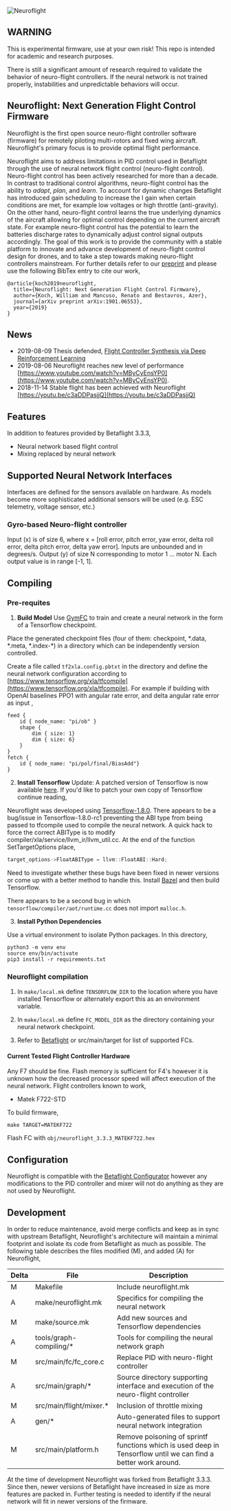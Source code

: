 ![Neuroflight](https://github.com/wil3/neuroflight/raw/v3.3.x-neuroflight/logo.png)

## WARNING 
This is experimental firmware, use at your own risk! This repo is intended for academic
and research
purposes. 

There is still a significant amount of research required to validate the
behavior of neuro-flight controllers. If the neural network is not trained properly, instabilities and unpredictable behaviors will occur.  

## Neuroflight: Next Generation Flight Control Firmware

Neuroflight is the first open source neuro-flight controller software (firmware) for remotely piloting multi-rotors and fixed wing aircraft. Neuroflight's primary focus is to provide optimal flight performance.  

Neuroflight aims to address limitations in PID control used in Betaflight
through the use of neural network flight control (neuro-flight control). Neuro-flight control has been actively researched for more than a decade. In contrast to traditional control algorithms, neuro-flight control has the ability to *adapt*, *plan*, and *learn*. To account for dynamic changes Betaflight has introduced gain scheduling to increase the I gain when certain conditions are met, for example low voltages or high throttle (anti-gravity). On the other hand, neuro-flight control learns the true underlying dynamics of the aircraft allowing for optimal control depending on the current aircraft state. For example neuro-flight control has the potential to learn the batteries discharge rates to dynamically adjust control signal outputs accordingly.  The goal of this work is to provide the community with a
stable platform to innovate and advance development of neuro-flight control design for drones, and to take a step towards
making neuro-flight controllers mainstream. For further details refer to our
[preprint](https://wfk.io/docs/neuroflight.pdf) and please use the following BibTex
entry to cite our work,
```
@article{koch2019neuroflight,
  title={Neuroflight: Next Generation Flight Control Firmware},
  author={Koch, William and Mancuso, Renato and Bestavros, Azer},
  journal={arXiv preprint arXiv:1901.06553},
  year={2019}
}
```

## News

* 2019-08-09 Thesis defended, [Flight Controller Synthesis via Deep Reinforcement Learning](http://wfk.io/docs/WilliamKochThesisFINAL.pdf)
* 2019-08-06 Neuroflight reaches new level of performance
  [https://www.youtube.com/watch?v=MByCyEnsYP0](https://www.youtube.com/watch?v=MByCyEnsYP0).
* 2018-11-14 Stable flight has been achieved with Neuroflight [https://youtu.be/c3aDDPasjjQ](https://youtu.be/c3aDDPasjjQ)

## Features

In addition to features provided by Betaflight 3.3.3,

* Neural network based flight control
* Mixing replaced by neural network 

## Supported Neural Network Interfaces 
Interfaces are defined for the sensors available on hardware. As models become
more sophisticated additional sensors will be used (e.g. ESC telemetry, voltage
sensor, etc.)

### Gyro-based Neuro-flight controller 
Input (x) is of size 6, where x = [roll error, pitch error, yaw error, delta roll error, delta pitch error, delta yaw error]. Inputs are unbounded and in degrees/s. Output (y) of size N corresponding
    to motor 1 ... motor N. Each output value is in range [-1, 1].

## Compiling

### Pre-requites 

1) **Build Model** Use [GymFC](https://github.com/wil3/gymfc) to train and create a neural network in the
form of a Tensorflow checkpoint.  

Place the generated checkpoint files (four of them: checkpoint, \*.data, \*.meta,
\*.index-\*) in a directory which can be independently version
controlled. 

Create a file called `tf2xla.config.pbtxt` in the directory and define the
neural network configuration according to [https://www.tensorflow.org/xla/tfcompile](https://www.tensorflow.org/xla/tfcompile).
For example if building with OpenAI baselines PPO1 with angular rate error, and
delta angular rate error as input , 
```
feed {
    id { node_name: "pi/ob" }
	shape { 
		dim { size: 1}
		dim { size: 6}
	}
}
fetch {
	id { node_name: "pi/pol/final/BiasAdd"}
}

```

2) **Install Tensorflow**  Update: A patched version of Tensorflow is now
available [here](https://github.com/wil3/tensorflow-neuroflight). If you'd like
to patch your own copy of Tensorflow continue reading, 

 Neuroflight was developed using [Tensorflow-1.8.0](https://github.com/tensorflow/tensorflow/releases/tag/v1.8.0). 
There appears to be a bug/issue in Tensorflow-1.8.0-rc1 preventing the ABI type from being passed to tfcompile used to compile the neural network. A quick hack to force the correct ABIType is to modify compiler/xla/service/llvm_ir/llvm_util.cc. At the end of the
function SetTargetOptions place,   
```C++
target_options->FloatABIType = llvm::FloatABI::Hard;
```
Need to investigate whether these bugs have been fixed in newer versions or
come up with a better method to handle this. Install [Bazel](https://bazel.build/) and then build Tensorflow.

There appears to be a second bug in which `tensorflow/compiler/aot/runtime.cc` does not import `malloc.h`.

3) **Install Python Dependencies**

Use a virtual environment to isolate Python packages. In this directory,

```
python3 -m venv env
source env/bin/activate
pip3 install -r requirements.txt
```

### Neuroflight compilation
1) In `make/local.mk` define `TENSORFLOW_DIR` to the location where you have
installed Tensorflow or alternately export this as an environment variable. 

2) In `make/local.mk` define  `FC_MODEL_DIR` as the directory containing
your neural network checkpoint.

3) Refer to [Betaflight](https://github.com/betaflight/betaflight) or
src/main/target for list of supported FCs.

#### Current Tested Flight Controller Hardware
Any F7 should be fine. Flash memory is sufficient for F4's however it is unknown how the decreased processor speed will affect
execution of the neural network. Flight controllers known to work, 

* Matek F722-STD

To build firmware,
```
make TARGET=MATEKF722
```
Flash FC with `obj/neuroflight_3.3.3_MATEKF722.hex`

## Configuration

Neuroflight is compatible with the [Betaflight
Configurator](https://chrome.google.com/webstore/detail/betaflight-configurator/kdaghagfopacdngbohiknlhcocjccjao)
however any modifications to the PID controller and mixer will not do anything
as they are not used by Neuroflight.

## Development
In order to reduce maintenance, avoid merge conflicts and keep as in sync with
upstream Betaflight, Neuroflight's architecture will maintain a minimal footprint and
isolate its code from Betaflight as much as possible. The following table
describes the  files modified (M), and added (A) for Neuroflight,

| Delta | File | Description |
| --- | --- | --- |
| M     | Makefile                  | Include neuroflight.mk |
| A     | make/neuroflight.mk             | Specifics for compiling the neural network |
| M     | make/source.mk            | Add new sources and Tensorflow dependencies |
| A     | tools/graph-compiling/&ast;    | Tools for compiling the neural network graph |
| M     | src/main/fc/fc_core.c     | Replace PID with neuro-flight controller|
| A     | src/main/graph/&ast;           | Source directory supporting interface and execution of the neuro-flight controller |
| M     | src/main/flight/mixer.&ast;   | Inclusion of throttle mixing | 
| A     | gen/&ast;                | Auto-generated files to support neural network integration |
| M     | src/main/platform.h | Remove poisoning of sprintf functions which is used deep in Tensorflow until we can find a better work around. | 


At the time of
development Neuroflight was forked from Betaflight 3.3.3. Since then, newer versions
of Betaflight have increased in size as more features are packed in. Further
testing is needed to identify if the neural network will fit in newer versions
of the firmware. 

